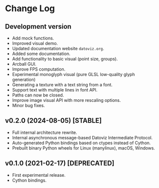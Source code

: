 # Change Log

## Development version

- Add mock functions.
- Improved visual demo.
- Updated documentation website `datoviz.org`.
- Added some documentation.
- Add functionality to basic visual (point size, groups).
- Arcball GUI.
- Improve FPS computation.
- Experimental monoglyph visual (pure GLSL low-quality glyph generation)
- Generating a texture with a text string from a font.
- Support text with multiple lines in font API.
- Paths can now be closed.
- Improve image visual API with more rescaling options.
- Minor bug fixes.


## v0.2.0 (2024-08-05) [STABLE]

- Full internal architecture rewrite.
- Internal asynchronous message-based Datoviz Intermediate Protocol.
- Auto-generated Python bindings based on ctypes instead of Cython.
- Prebuilt binary Python wheels for Linux (manylinux), macOS, Windows.


## v0.1.0 (2021-02-17) [DEPRECATED]

- First experimental release.
- Cython bindings.
